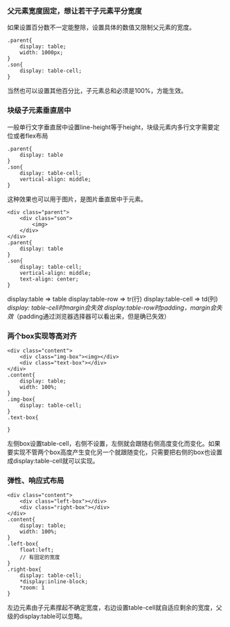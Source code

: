 ### 父元素宽度固定，想让若干子元素平分宽度
如果设置百分数不一定能整除，设置具体的数值又限制父元素的宽度。
```
.parent{
    display: table;
    width: 1000px;
}
.son{
    display: table-cell;
}
```
当然也可以设置其他百分比，子元素总和必须是100%，方能生效。

### 块级子元素垂直居中
一般单行文字垂直居中设置line-height等于height，块级元素内多行文字需要定位或者flex布局
```
.parent{
    display: table
}
.son{
    display: table-cell;
    vertical-align: middle;
}
```
这种效果也可以用于图片，是图片垂直居中于元素。
```
<div class="parent">
    <div class="son">
        <img>
    </div>
</div>
.parent{
    display: table
}
.son{
    display: table-cell;
    vertical-align: middle;
    text-align: center;
}
```

display:table => table
display:table-row => tr(行)
display:table-cell => td(列)
*display: table-cell时margin会失效*
*display:table-row时padding，margin会失效*（padding通过浏览器选择器可以看出来，但是确已失效）

### 两个box实现等高对齐
```
<div class="content">
    <div class="img-box"><img></div>
    <div class="text-box"></div>
</div>
.content{
    display: table;
    width: 100%;
}
.img-box{
    display: table-cell;
}
.text-box{

}
```
左侧box设置table-cell，右侧不设置，左侧就会跟随右侧高度变化而变化。如果要实现不管两个box高度产生变化另一个就跟随变化，只需要把右侧的box也设置成display:table-cell就可以实现。
### 弹性、响应式布局
```
<div class="content">
    <div class="left-box"></div>
    <div class="right-box"></div>
</div>
.content{
    display: table;
    width: 100%;
}
.left-box{
    float:left;
    // 有固定的宽度
}
.right-box{
    display: table-cell;
    *display:inline-block;
    *zoom: 1
}
```
左边元素由子元素撑起不确定宽度，右边设置table-cell就自适应剩余的宽度，父级的display:table可以忽略。